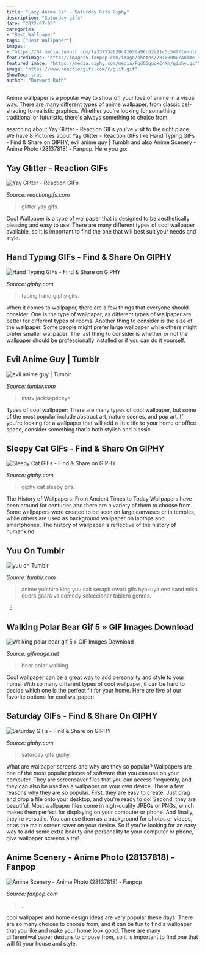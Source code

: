 ```yaml
---
title: "Lazy Anime Gif ~ Saturday Gifs Giphy"
description: "Saturday gifs"
date: "2022-07-03"
categories:
- "Best Wallpaper"
tags: ["Best Wallpaper"]
images:
- "https://64.media.tumblr.com/fa33753a620c4165fa96c62e21c5c5df/tumblr_p8qnkc4obD1u8pz2do1_1280.jpg"
featuredImage: "http://images5.fanpop.com/image/photos/28100000/Anime-Scenery-anime-28137818-2560-1810.jpg"
featured_image: "https://media.giphy.com/media/FqdGGgugkC4Xm/giphy.gif"
image: "https://www.reactiongifs.com/r/glit.gif"
ShowToc: true
author: "Durward Rath"
---
```



Anime wallpaper is a popular way to show off your love of anime in a visual way. There are many different types of anime wallpaper, from classic cel-shading to realistic graphics. Whether you're looking for something traditional or futuristic, there's always something to choice from.

	

		
searching about Yay Glitter - Reaction GIFs you've visit to the right place. We have 8 Pictures about Yay Glitter - Reaction GIFs like Hand Typing GIFs - Find &amp; Share on GIPHY, evil anime guy | Tumblr and also Anime Scenery - Anime Photo (28137818) - Fanpop. Here you go:
		
    
## Yay Glitter - Reaction GIFs

<img loading=lazy src="https://www.reactiongifs.com/r/glit.gif" onerror="this.onerror=null;this.src='https://tse4.mm.bing.net/th?id=OIP.Dvfm6g7-2So8ho9WJNWj2gHaEK&amp;pid=15.1';" alt="Yay Glitter - Reaction GIFs">

_Source: reactiongifs.com_

>glitter yay gifs. 

	

Cool Wallpaper is a type of wallpaper that is designed to be aesthetically pleasing and easy to use. There are many different types of cool wallpaper available, so it is important to find the one that will best suit your needs and style.

    
## Hand Typing GIFs - Find &amp; Share On GIPHY

<img loading=lazy src="https://media.giphy.com/media/FqdGGgugkC4Xm/giphy.gif" onerror="this.onerror=null;this.src='https://tse1.mm.bing.net/th?id=OIP.QAT4ngaMkX4-J834gpzEQwAAAA&amp;pid=15.1';" alt="Hand Typing GIFs - Find &amp; Share on GIPHY">

_Source: giphy.com_

>typing hand giphy gifs. 

	

When it comes to wallpaper, there are a few things that everyone should consider. One is the type of wallpaper, as different types of wallpaper are better for different types of rooms. Another thing to consider is the size of the wallpaper. Some people might prefer large wallpaper while others might prefer smaller wallpaper. The last thing to consider is whether or not the wallpaper should be professionally installed or if you can do it yourself.

    
## Evil Anime Guy | Tumblr

<img loading=lazy src="https://64.media.tumblr.com/fa33753a620c4165fa96c62e21c5c5df/tumblr_p8qnkc4obD1u8pz2do1_1280.jpg" onerror="this.onerror=null;this.src='https://tse2.mm.bing.net/th?id=OIP.QnyhWbi1fMMeikQrCEra8AHaKe&amp;pid=15.1';" alt="evil anime guy | Tumblr">

_Source: tumblr.com_

>marv jacksepticeye. 

	

Types of cool wallpaper:
There are many types of cool wallpaper, but some of the most popular include abstract art, nature scenes, and pop art. If you're looking for a wallpaper that will add a little life to your home or office space, consider something that's both stylish and classic.

    
## Sleepy Cat GIFs - Find &amp; Share On GIPHY

<img loading=lazy src="https://media.giphy.com/media/CPBYt44s14Zvq/giphy.gif" onerror="this.onerror=null;this.src='https://tse2.mm.bing.net/th?id=OIP.fkcjJ-Q-snYSR-eYFgJYuQHaEH&amp;pid=15.1';" alt="Sleepy Cat GIFs - Find &amp; Share on GIPHY">

_Source: giphy.com_

>giphy cat sleepy gifs. 

	

The History of Wallpapers: From Ancient Times to Today
Wallpapers have been around for centuries and there are a variety of them to choose from. Some wallpapers were created to be seen on large canvases or in temples, while others are used as background wallpaper on laptops and smartphones. The history of wallpaper is reflective of the history of humankind.

    
## Yuu On Tumblr

<img loading=lazy src="https://64.media.tumblr.com/25438b2e5a607bf9e8ad2a90da2e52e9/tumblr_inline_p27xw09W9T1v1svoa_540.gif" onerror="this.onerror=null;this.src='https://tse2.mm.bing.net/th?id=OIP.CH3CyM6fid7qLkkDvkTvqgHaDQ&amp;pid=15.1';" alt="yuu on Tumblr">

_Source: tumblr.com_

>anime yuichiro king yuu salt seraph owari gifs hyakuya end sand mika quora gaara vs comedy seleccionar tablero genres. 

	

5.

    
## Walking Polar Bear Gif 5 » GIF Images Download

<img loading=lazy src="https://gifimage.net/wp-content/uploads/2018/11/walking-polar-bear-gif-5.gif" onerror="this.onerror=null;this.src='https://tse3.mm.bing.net/th?id=OIP.CMn3MU0xCV2AJu1W9RP2MQHaEK&amp;pid=15.1';" alt="Walking polar bear gif 5 » GIF Images Download">

_Source: gifimage.net_

>bear polar walking. 

	

Cool wallpaper can be a great way to add personality and style to your home. With so many different types of cool wallpaper, it can be hard to decide which one is the perfect fit for your home. Here are five of our favorite options for cool wallpaper: 

    
## Saturday GIFs - Find &amp; Share On GIPHY

<img loading=lazy src="https://media.giphy.com/media/mWrXc8R1CJQxq/200.gif" onerror="this.onerror=null;this.src='https://tse3.mm.bing.net/th?id=OIP.sPLRUB_qil71vIy7Mv9mxAAAAA&amp;pid=15.1';" alt="Saturday GIFs - Find &amp; Share on GIPHY">

_Source: giphy.com_

>saturday gifs giphy. 

	

What are wallpaper screens and why are they so popular?
Wallpapers are one of the most popular pieces of software that you can use on your computer. They are screensaver files that you can access frequently, and they can also be used as a wallpaper on your own device. There a few reasons why they are so popular. First, they are easy to create. Just drag and drop a file onto your desktop, and you're ready to go! Second, they are beautiful. Most wallpaper files come in high-quality JPEGs or PNGs, which makes them perfect for displaying on your computer or phone. And finally, they're versatile. You can use them as a background for photos or videos, or as the main screen saver on your device. So if you're looking for an easy way to add some extra beauty and personality to your computer or phone, give wallpaper screens a try!

    
## Anime Scenery - Anime Photo (28137818) - Fanpop

<img loading=lazy src="http://images5.fanpop.com/image/photos/28100000/Anime-Scenery-anime-28137818-2560-1810.jpg" onerror="this.onerror=null;this.src='https://tse1.mm.bing.net/th?id=OIP.rVfnrY3uWR4yI_c2H411IgHaFP&amp;pid=15.1';" alt="Anime Scenery - Anime Photo (28137818) - Fanpop">

_Source: fanpop.com_

>. 

	

cool wallpaper and home design ideas are very popular these days. There are so many choices to choose from, and it can be fun to find a wallpaper that you like and make your home look good. There are many differentwallpaper designs to choose from, so it is important to find one that will fit your house and style.

